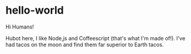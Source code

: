# hello-world
Hi Humans!

Hubot here, I like Node,js and Coffeescript (that's what I'm made of!).
I've had tacos on the moon and find them far superior to Earth tacos.

